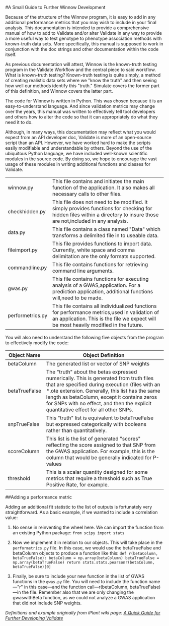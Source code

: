 #A Small Guide to Further Winnow Development

Because of the structure of the Winnow program, it is easy to add in any 
additional performance metrics that you may wish to include in your final analysis. This documentation is intended to provide a comprehensive manual of how to add to Validate and/or alter Validate in any way to provide a more useful way to test genotype to phenotype association methods with known-truth data sets. 
More specifically, this manual is supposed to work in conjunction with the doc strings and other documentation within the code itself. 

As previous documentation will attest, Winnow is the known-truth testing program in the Validate Workflow and the central piece to said workflow.
What is known-truth testing? Known-truth testing is quite simply, a method of creating realistic data sets where we "know the truth" and then seeing how well our methods identify this "truth." 
Simulate covers the former part of this definition, and Winnow covers the latter part.

The code for Winnow is written in Python. This was chosen because it is an easy-to-understand language. And since validation metrics may change over the years, this manual was written to effectively tell tool developers and others how to alter the code so that it can appropriately do what they need it to do.

Although, in many ways, this documentation may reflect what you would expect from an API developer doc, Validate is more of an open-source script than an API. 
However, we have worked hard to make the scripts easily modifiable and understandable by others. Beyond the use of the ubiquitous Python language, 
we have included well-known scientific modules in the source code. By doing so, we hope to encourage the vast usage of these modules in writing additional functions and classes for Validate.

|          |                                                              |
|------------------|----------------------------------------------------------------------------------------------------------------------------------------------------------------------------------------|
| winnow.py        | This file contains and initiates the main function of the application.  It also makes all necessary calls to other files.                                                              |
| checkhidden.py   | This file does not need to be modified.  It simply provides functions for checking for hidden files within a directory to insure those are not,included in any analysis.               |
| data.py          | This file contains a class named "Data" which transforms a delimited file in to useable data.                                                                                          |
| fileimport.py    | This file provides functions to import data.  Currently, white space and comma delimitation are the only formats supported.                                                            |
| commandline.py   | This file contains functions for retrieving command line arguments.                                                                                                                    |
| gwas.py          | This file contains functions for executing analysis of a GWAS,application.  For a prediction application, additional functions will,need to be made.                                   |
| performetrics.py | This file contains all individualized functions for performance metrics,used in validation of an application.  This is the file we expect will be most heavily modified in the future. |

You will also need to understand the following five objects from the program to effectively modify the code:

| Object Name   | Object Definition                                                                                                                                                                                                                                                                                                                 |
|---------------|-----------------------------------------------------------------------------------------------------------------------------------------------------------------------------------------------------------------------------------------------------------------------------------------------------------------------------------|
| betaColumn    | The generated list or vector of SNP weights                                                                                                                                                                                                                                                                                       |
| betaTrueFalse | The "truth" about the betas expressed numerically. This is generated from truth files that are specified during execution (files with an *.ote extension. Generally, this list has the same length as betaColumn, except it contains zeros for SNPs with no effect, and then the explicit quantitative effect for all other SNPs. |
| snpTrueFalse  | This "truth" list is equivalent to betaTrueFalse but expressed categorically with booleans rather than quantitatively.                                                                                                                                                                                                            |
| scoreColumn   | This list is the list of generated "scores" reflecting the score assigned to that SNP from the GWAS application. For example, this is the column that would be generally indicated for P-values                                                                                                                                   |
| threshold     | This is a scalar quantity designed for some metrics that require a threshold such as True Positive Rate, for example.                                                                                                                                                                                                             |

##Adding a performance metric

Adding an additional fit statistic to the list of outputs is fortunately very straightforward. As a basic example, if we wanted to include a correlation value:

1) No sense in reinventing the wheel here. We can import the function from an existing Python package: 
`from scipy import stats`

2) Now we implement it in relation to our objects. This will take place in the `performetrics.py` file. 
In this case, we would use the betaTrueFalse and betaColumn objects to produce a function like this:
`def r(betaColumn, betaTrueFalse):
  betaColumn = np.array(betaColumn)
  betaTrueFalse = np.array(betaTrueFalse)
  return stats.stats.pearsonr(betaColumn, betaTrueFalse)[0]`

3) Finally, be sure to include your new function in the list of GWAS functions in the `gwas.py` file. 
You will need to include the function name—"r" in this case—and the function call—r(betaColumn, betaTrueFalse)—in the file. 
Remember also that we are only changing the gwaswithBeta function, as we could not analyze a GWAS application that did not include SNP weights.

*Definitions and example originally from iPlant wiki page: [A Quick Guide for Further Developing Validate](https://pods.iplantcollaborative.org/wiki/display/docs/A+Quick+Guide+for+Further+Developing+Validate)*
